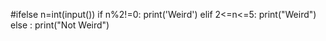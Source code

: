 #ifelse
n=int(input())
if n%2!=0:
    print('Weird')
elif 2<=n<=5:
    print("Weird")
else :
    print("Not Weird")
